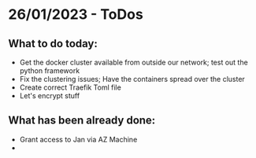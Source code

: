 # 26/01/2023 - ToDos

## What to do today:

- Get the docker cluster available from outside our network; test out the python framework
- Fix the clustering issues; Have the containers spread over the cluster
- Create correct Traefik Toml file
- Let's encrypt stuff


## What has been already done:
- Grant access to Jan via AZ Machine
- 
